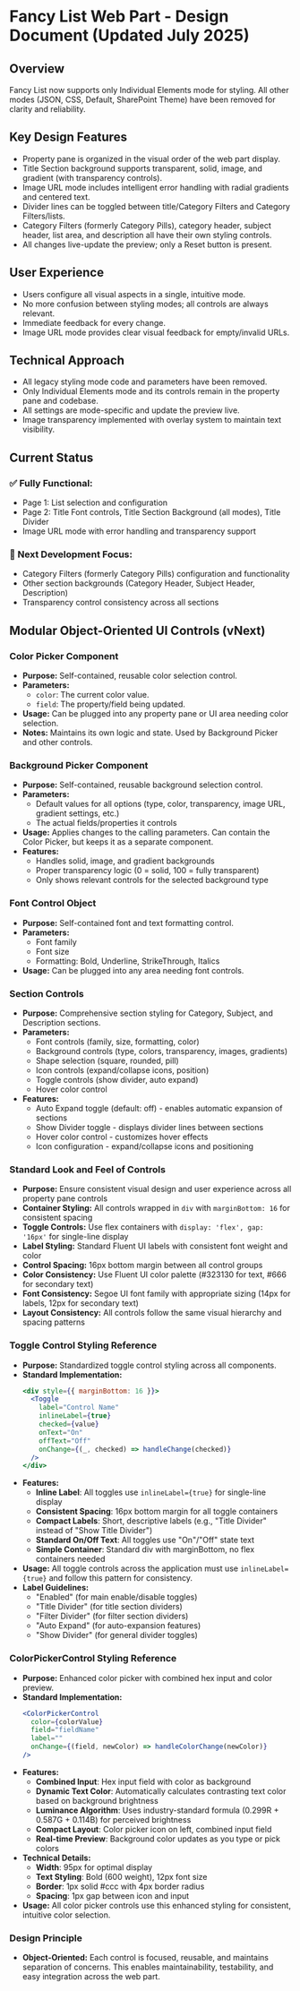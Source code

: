 # Fancy List Web Part - Design Document (Updated July 2025)

## Overview
Fancy List now supports only Individual Elements mode for styling. All other modes (JSON, CSS, Default, SharePoint Theme) have been removed for clarity and reliability.

## Key Design Features
- Property pane is organized in the visual order of the web part display.
- Title Section background supports transparent, solid, image, and gradient (with transparency controls).
- Image URL mode includes intelligent error handling with radial gradients and centered text.
- Divider lines can be toggled between title/Category Filters and Category Filters/lists.
- Category Filters (formerly Category Pills), category header, subject header, list area, and description all have their own styling controls.
- All changes live-update the preview; only a Reset button is present.

## User Experience
- Users configure all visual aspects in a single, intuitive mode.
- No more confusion between styling modes; all controls are always relevant.
- Immediate feedback for every change.
- Image URL mode provides clear visual feedback for empty/invalid URLs.

## Technical Approach
- All legacy styling mode code and parameters have been removed.
- Only Individual Elements mode and its controls remain in the property pane and codebase.
- All settings are mode-specific and update the preview live.
- Image transparency implemented with overlay system to maintain text visibility.

## Current Status
### ✅ Fully Functional:
- Page 1: List selection and configuration
- Page 2: Title Font controls, Title Section Background (all modes), Title Divider
- Image URL mode with error handling and transparency support

### 🔄 Next Development Focus:
- Category Filters (formerly Category Pills) configuration and functionality
- Other section backgrounds (Category Header, Subject Header, Description)
- Transparency control consistency across all sections

## Modular Object-Oriented UI Controls (vNext)

### Color Picker Component
- **Purpose:** Self-contained, reusable color selection control.
- **Parameters:**
  - `color`: The current color value.
  - `field`: The property/field being updated.
- **Usage:** Can be plugged into any property pane or UI area needing color selection.
- **Notes:** Maintains its own logic and state. Used by Background Picker and other controls.

### Background Picker Component
- **Purpose:** Self-contained, reusable background selection control.
- **Parameters:**
  - Default values for all options (type, color, transparency, image URL, gradient settings, etc.)
  - The actual fields/properties it controls
- **Usage:** Applies changes to the calling parameters. Can contain the Color Picker, but keeps it as a separate component.
- **Features:**
  - Handles solid, image, and gradient backgrounds
  - Proper transparency logic (0 = solid, 100 = fully transparent)
  - Only shows relevant controls for the selected background type

### Font Control Object
- **Purpose:** Self-contained font and text formatting control.
- **Parameters:**
  - Font family
  - Font size
  - Formatting: Bold, Underline, StrikeThrough, Italics
- **Usage:** Can be plugged into any area needing font controls.

### Section Controls
- **Purpose:** Comprehensive section styling for Category, Subject, and Description sections.
- **Parameters:**
  - Font controls (family, size, formatting, color)
  - Background controls (type, colors, transparency, images, gradients)
  - Shape selection (square, rounded, pill)
  - Icon controls (expand/collapse icons, position)
  - Toggle controls (show divider, auto expand)
  - Hover color control
- **Features:**
  - Auto Expand toggle (default: off) - enables automatic expansion of sections
  - Show Divider toggle - displays divider lines between sections
  - Hover color control - customizes hover effects
  - Icon configuration - expand/collapse icons and positioning

### Standard Look and Feel of Controls
- **Purpose:** Ensure consistent visual design and user experience across all property pane controls
- **Container Styling:** All controls wrapped in `div` with `marginBottom: 16` for consistent spacing
- **Toggle Controls:** Use flex containers with `display: 'flex', gap: '16px'` for single-line display
- **Label Styling:** Standard Fluent UI labels with consistent font weight and color
- **Control Spacing:** 16px bottom margin between all control groups
- **Color Consistency:** Use Fluent UI color palette (#323130 for text, #666 for secondary text)
- **Font Consistency:** Segoe UI font family with appropriate sizing (14px for labels, 12px for secondary text)
- **Layout Consistency:** All controls follow the same visual hierarchy and spacing patterns

### Toggle Control Styling Reference
- **Purpose:** Standardized toggle control styling across all components.
- **Standard Implementation:**
  ```jsx
  <div style={{ marginBottom: 16 }}>
    <Toggle
      label="Control Name"
      inlineLabel={true}
      checked={value}
      onText="On"
      offText="Off"
      onChange={(_, checked) => handleChange(checked)}
    />
  </div>
  ```
- **Features:**
  - **Inline Label**: All toggles use `inlineLabel={true}` for single-line display
  - **Consistent Spacing**: 16px bottom margin for all toggle containers
  - **Compact Labels**: Short, descriptive labels (e.g., "Title Divider" instead of "Show Title Divider")
  - **Standard On/Off Text**: All toggles use "On"/"Off" state text
  - **Simple Container**: Standard div with marginBottom, no flex containers needed
- **Usage:** All toggle controls across the application must use `inlineLabel={true}` and follow this pattern for consistency.
- **Label Guidelines:**
  - "Enabled" (for main enable/disable toggles)
  - "Title Divider" (for title section dividers)
  - "Filter Divider" (for filter section dividers)
  - "Auto Expand" (for auto-expansion features)
  - "Show Divider" (for general divider toggles)

### ColorPickerControl Styling Reference
- **Purpose:** Enhanced color picker with combined hex input and color preview.
- **Standard Implementation:**
  ```jsx
  <ColorPickerControl
    color={colorValue}
    field="fieldName"
    label=""
    onChange={(field, newColor) => handleColorChange(newColor)}
  />
  ```
- **Features:**
  - **Combined Input**: Hex input field with color as background
  - **Dynamic Text Color**: Automatically calculates contrasting text color based on background brightness
  - **Luminance Algorithm**: Uses industry-standard formula (0.299R + 0.587G + 0.114B) for perceived brightness
  - **Compact Layout**: Color picker icon on left, combined input field
  - **Real-time Preview**: Background color updates as you type or pick colors
- **Technical Details:**
  - **Width**: 95px for optimal display
  - **Text Styling**: Bold (600 weight), 12px font size
  - **Border**: 1px solid #ccc with 4px border radius
  - **Spacing**: 1px gap between icon and input
- **Usage:** All color picker controls use this enhanced styling for consistent, intuitive color selection.

### Design Principle
- **Object-Oriented:** Each control is focused, reusable, and maintains separation of concerns. This enables maintainability, testability, and easy integration across the web part.
